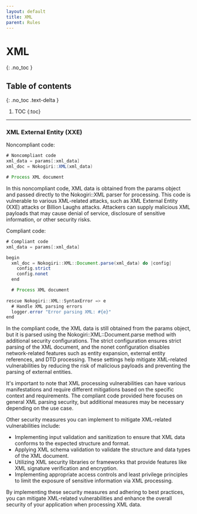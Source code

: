 ```yaml
---
layout: default
title: XML
parent: Rules
---
```


# XML
{: .no_toc }


## Table of contents
{: .no_toc .text-delta }

1. TOC
{:toc}

---




### XML External Entity (XXE)

<span class="d-inline-block p-2 mr-1 v-align-middle bg-red-000"></span>Noncompliant code:


```java
# Noncompliant code
xml_data = params[:xml_data]
xml_doc = Nokogiri::XML(xml_data)

# Process XML document
```

In this noncompliant code, XML data is obtained from the params object and passed directly to the Nokogiri::XML parser for processing. This code is vulnerable to various XML-related attacks, such as XML External Entity (XXE) attacks or Billion Laughs attacks. Attackers can supply malicious XML payloads that may cause denial of service, disclosure of sensitive information, or other security risks.







<span class="d-inline-block p-2 mr-1 v-align-middle bg-green-000"></span>Compliant code:


```java
# Compliant code
xml_data = params[:xml_data]

begin
  xml_doc = Nokogiri::XML::Document.parse(xml_data) do |config|
    config.strict
    config.nonet
  end

  # Process XML document
  
rescue Nokogiri::XML::SyntaxError => e
  # Handle XML parsing errors
  logger.error "Error parsing XML: #{e}"
end
```


In the compliant code, the XML data is still obtained from the params object, but it is parsed using the Nokogiri::XML::Document.parse method with additional security configurations. The strict configuration ensures strict parsing of the XML document, and the nonet configuration disables network-related features such as entity expansion, external entity references, and DTD processing. These settings help mitigate XML-related vulnerabilities by reducing the risk of malicious payloads and preventing the parsing of external entities.

It's important to note that XML processing vulnerabilities can have various manifestations and require different mitigations based on the specific context and requirements. The compliant code provided here focuses on general XML parsing security, but additional measures may be necessary depending on the use case.

Other security measures you can implement to mitigate XML-related vulnerabilities include:

* Implementing input validation and sanitization to ensure that XML data conforms to the expected structure and format.
* Applying XML schema validation to validate the structure and data types of the XML document.
* Utilizing XML security libraries or frameworks that provide features like XML signature verification and encryption.
* Implementing appropriate access controls and least privilege principles to limit the exposure of sensitive information via XML processing.

By implementing these security measures and adhering to best practices, you can mitigate XML-related vulnerabilities and enhance the overall security of your application when processing XML data.



